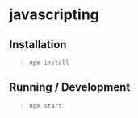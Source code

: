 javascripting
=============

## Installation

> `npm install`

## Running / Development

> `npm start`
